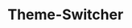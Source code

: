 <h1 color="cyan">Theme-Switcher
</h1>
<img width="auto" height="auto" src="https://img.playbook.com/uxJnOg878ekwtYANkGw4qwP5mXODxf4AI-WU72xlDaI/Z3M6Ly9wbGF5Ym9v/ay1hc3NldHMtcHVi/bGljL2IzNDMxYTk3/LTViZDctNDgzZS04/OGVhLTM3NTU3NGM3/ZDNhNA" alt="" />
